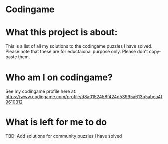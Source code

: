 # Codingame

# What this project is about:
This is a list of all my solutions to the codingame puzzles I have solved. Please note that these are for eductaional purpose only. Please don't copy-paste them. 

# Who am I on codingame?
See my codingame profile here at: https://www.codingame.com/profile/d8a0152458f424d53995a613b5abea4f9610312

# What is left for me to do
TBD: Add solutions for community puzzles I have solved


